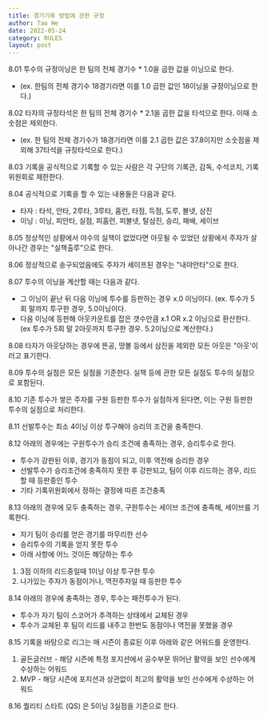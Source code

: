 ```yaml
---
title: 경기기록 방법에 관한 규정
author: Tao He
date: 2022-05-24
category: RULES
layout: post
---
```

8.01 투수의 규정이닝은 한 팀의 전체 경기수 * 1.0을 곱한 값을 이닝으로 한다. 
+ (ex. 한팀의 전체 경기수 18경기라면 이를 1.0 곱한 값인 18이닝을 규정이닝으로 한다.)

8.02 타자의 규정타석은 한 팀의 전체 경기수 * 2.1을 곱한 값을 타석으로 한다. 이때 소숫점은 제외한다.
+ (ex. 한 팀의 전체 경기수가 18경기라면 이를 2.1 곱한 값은 37.8이지만 소숫점을 제외해 37타석을 규정타석으로 한다.)

8.03 기록을 공식적으로 기록할 수 있는 사람은 각 구단의 기록관, 감독, 수석코치, 기록위원회로 제한한다.

8.04 공식적으로 기록을 할 수 있는 내용들은 다음과 같다.
+ 타자 : 타석, 안타, 2루타, 3루타, 홈런, 타점, 득점, 도루, 볼넷, 삼진
+ 이닝 : 이닝, 피안타, 실점, 피홈런, 피볼넷, 탈삼진, 승리, 패배, 세이브

8.05 정상적인 상황에서 야수의 실책이 없었다면 아웃될 수 있었던 상황에서 주자가 살아나간 경우는 "실책출루"으로 한다.

8.06 정상적으로 송구되었음에도 주자가 세이프된 경우는 "내야안타"으로 한다.

8.07 투수의 이닝을 계산할 때는 다음과 같다.
+ 그 이닝이 끝난 뒤 다음 이닝에 투수를 등판하는 경우 x.0 이닝이다. (ex. 투수가 5회 말까지 투구한 경우, 5.0이닝이다.
+ 다음 이닝에 등판해 아웃카운트를 잡은 갯수만큼 x.1 OR x.2 이닝으로 환산한다. (ex 투수가 5회 말 2아웃까지 투구한 경우. 5.2이닝으로 계산한다.)

8.08 타자가 아웃당하는 경우에 뜬공, 땅볼 등에서 삼진을 제외한 모든 아웃은 "아웃'이러고 표기한다.

8.09 투수의 실점은 모든 실점을 기준한다. 실책 등에 관한 모든 실점도 투수의 실점으로 포함된다.

8.10 기존 투수가 쌓은 주자를 구원 등판한 투수가 실점하게 된다면, 이는 구원 등판한 투수의 실점으로 처리한다.

8.11 선발투수는 최소 4이닝 이상 투구해야 승리의 조건을 충족한다.

8.12 아래의 경우에는 구원투수가 승리 조건에 충족하는 경우, 승리투수로 한다.
+ 투수가 강판된 이후, 경기가 동점이 되고, 이후 역전해 승리한 경우
+ 선발투수가 승리조건에 충족하지 못한 후 강판되고, 팀이 이후 리드하는 경우, 리드할 때 등판중인 투수
+ 기타 기록위원회에서 정하는 결정에 따른 조건충족

8.13 아래의 경우에 모두 충족하는 경우, 구원투수는 세이브 조건에 충족해, 세이브를 기록한다.
+ 자기 팀이 승리를 얻은 경기를 마무리한 선수
+ 승리투수의 기록을 얻지 못한 투수
+ 아래 사항에 어느 것이든 해당하는 투수
1. 3점 이하의 리드중일때 1이닝 이상 투구한 투수
2. 나가있는 주자가 동점이거나, 역전주자일 때 등판한 투수

8.14 아래의 경우에 충족하는 경우, 투수는 패전투수가 된다.
+ 투수가 자기 팀이 스코어가 추격하는 상태에서 교체된 경우
+ 투수가 교체된 후 팀이 리드를 내주고 한번도 동점이나 역전을 못했을 경우

8.15 기록을 바탕으로 리그는 매 시즌이 종료된 이후 아래와 같은 어워드를 운영한다.
1. 골든글러브 - 해당 시즌에 특정 포지션에서 공수부문 뛰어난 활약을 보인 선수에게 수상하는 어워드
2. MVP - 해당 시즌에 포지션과 상관없이 최고의 활약을 보인 선수에게 수상하는 어워드

8.16 퀄리티 스타트 (QS) 은 5이닝 3실점을 기준으로 한다.
